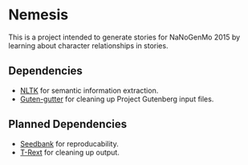 # Nemesis
This is a project intended to generate stories for NaNoGenMo 2015 by learning about character relationships in stories.

## Dependencies
- [NLTK][] for semantic information extraction.
- [Guten-gutter][] for cleaning up Project Gutenberg input files.

## Planned Dependencies
- [Seedbank][] for reproducability.
- [T-Rext][] for cleaning up output.

[nltk]: <http://www.nltk.org/>
[guten-gutter]: <https://github.com/catseye/Guten-gutter>
[seedbank]: <https://github.com/catseye/seedbank>
[t-rext]: <https://github.com/catseye/T-Rext>
